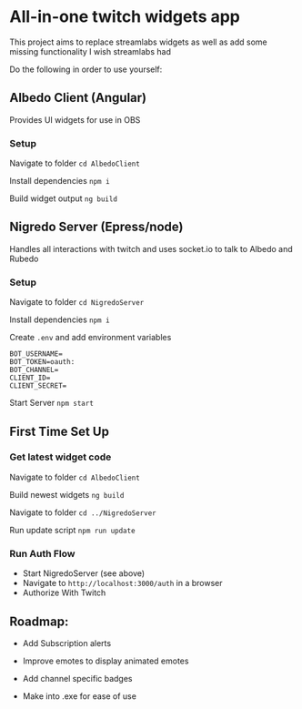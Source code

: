# All-in-one twitch widgets app

This project aims to replace streamlabs widgets as well as add some missing functionality I wish streamlabs had

Do the following in order to use yourself:

## Albedo Client (Angular)

Provides UI widgets for use in OBS

### Setup

Navigate to folder
`cd AlbedoClient`

Install dependencies
`npm i`

Build widget output
`ng build`

## Nigredo Server (Epress/node)

Handles all interactions with twitch and uses socket.io to talk to Albedo and Rubedo

### Setup

Navigate to folder
`cd NigredoServer`

Install dependencies
`npm i`

Create `.env` and add environment variables

```
BOT_USERNAME=
BOT_TOKEN=oauth:
BOT_CHANNEL=
CLIENT_ID=
CLIENT_SECRET=
```

Start Server
`npm start`

## First Time Set Up

### Get latest widget code

Navigate to folder
`cd AlbedoClient`

Build newest widgets
`ng build`

Navigate to folder
`cd ../NigredoServer`

Run update script
`npm run update`

### Run Auth Flow

- Start NigredoServer (see above)
- Navigate to `http://localhost:3000/auth` in a browser
- Authorize With Twitch

## Roadmap:

- Add Subscription alerts

- Improve emotes to display animated emotes

- Add channel specific badges

- Make into .exe for ease of use
